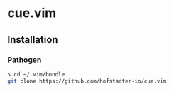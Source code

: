 
# cue.vim

## Installation

### Pathogen

```bash
$ cd ~/.vim/bundle
git clone https://github.com/hofstadter-io/cue.vim
```
